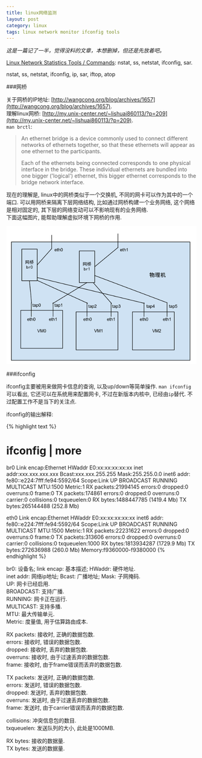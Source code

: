 ```yaml
---
title: linux网络监测
layout: post
category: linux
tags: linux network monitor ifconfig tools
---
```


*这是一篇记了一半，觉得没料的文章，本想删掉，但还是先放着吧。*

[Linux Network Statistics Tools / Commands](http://www.cyberciti.biz/faq/network-statistics-tools-rhel-centos-debian-linux/): nstat, ss, netstat, ifconfig, sar.

nstat, ss, netstat, ifconfig, ip, sar, iftop, atop

###网桥

关于网桥的IP地址: [http://wangcong.org/blog/archives/1657](http://wangcong.org/blog/archives/1657).  
理解linux网桥: [http://my.unix-center.net/~lishuai860113/?p=209](http://my.unix-center.net/~lishuai860113/?p=209).  
`man brctl`:

> An  ethernet bridge is a device commonly used to connect different networks of ethernets together, so that these ethernets will appear as one ethernet to the participants.
> 
> Each of the ethernets being connected corresponds to one physical interface in the bridge. These individual ethernets are  bundled into one bigger ('logical') ethernet, this bigger ethernet corresponds to the bridge network interface.

现在的理解是, linux中的网桥类似于一个交换机, 不同的网卡可以作为其中的一个端口. 可以用网桥来隔离下层网络结构, 比如通过网桥构建一个业务网络, 这个网络是相对固定的, 其下层的网络变动可以不影响现有的业务网络.  
下面这幅图片, 能帮助理解虚拟环境下网桥的作用.

![](/images/network-bridge.png)

###ifconfig

ifconfig主要被用来做网卡信息的查询, 以及up/down等简单操作. `man ifconfig`可以看出, 它还可以在系统用来配置网卡, 不过在新版本内核中, 已经由`ip`替代. 不过配置工作不是当下的关注点.

ifconfig的输出解释:  

{% highlight text %}
# ifconfig | more
br0     Link encap:Ethernet  HWaddr E0:xx:xx:xx:xx:xx
          inet addr:xxx.xxx.xxx.xxx  Bcast:xxx.xxx.255.255  Mask:255.255.0.0
          inet6 addr: fe80::e224:7fff:fe94:5592/64 Scope:Link
          UP BROADCAST RUNNING MULTICAST  MTU:1500  Metric:1
          RX packets:21994145 errors:0 dropped:0 overruns:0 frame:0
          TX packets:174861 errors:0 dropped:0 overruns:0 carrier:0
          collisions:0 txqueuelen:0
          RX bytes:1488447785 (1419.4 Mb)  TX bytes:265144488 (252.8 Mb)

eth0   Link encap:Ethernet  HWaddr E0:xx:xx:xx:xx:xx
          inet6 addr: fe80::e224:7fff:fe94:5592/64 Scope:Link
          UP BROADCAST RUNNING MULTICAST  MTU:1500  Metric:1
          RX packets:22231622 errors:0 dropped:0 overruns:0 frame:0
          TX packets:313606 errors:0 dropped:0 overruns:0 carrier:0
          collisions:0 txqueuelen:1000
          RX bytes:1813934287 (1729.9 Mb)  TX bytes:272636988 (260.0 Mb)
          Memory:f9360000-f9380000
{% endhighlight %}

br0: 设备名; link encap: 基本描述; HWaddr: 硬件地址.  
inet addr: 网络ip地址; Bcast: 广播地址; Mask: 子网掩码.  
UP: 网卡已经启用.  
BROADCAST: 支持广播.  
RUNNING: 网卡正在运行.  
MULTICAST: 支持多播.  
MTU: 最大传输单元.  
Metric: 度量值, 用于估算路由成本.  

RX packets: 接收时, 正确的数据包数.  
errors: 接收时, 错误的数据包数.  
dropped: 接收时, 丢弃的数据包数.  
overruns: 接收时, 由于过速丢弃的数据包数.  
frame: 接收时, 由于frame错误而丢弃的数据包数.  

TX packets: 发送时, 正确的数据包数.  
errors: 发送时, 错误的数据包数.  
dropped: 发送时, 丢弃的数据包数.  
overruns: 发送时, 由于过速丢弃的数据包数.  
frame: 发送时, 由于carrier错误而丢弃的数据包数. 

collisions: 冲突信息包的数目.  
txqueuelen: 发送队列的大小, 此处是1000MB.  

RX bytes: 接收的数据量.  
TX bytes: 发送的数据量.  
